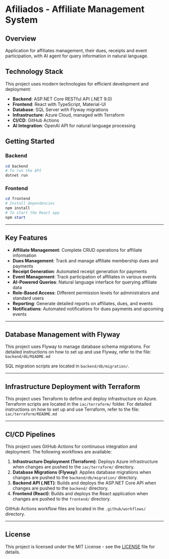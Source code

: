 # Afiliados - Affiliate Management System

## Overview
Application for affiliates management, their dues, receipts and event participation, with AI agent for query information in natural language.

## Technology Stack
This project uses modern technologies for efficient development and deployment:

- **Backend**: ASP.NET Core RESTful API (.NET 9.0)
- **Frontend**: React with TypeScript, Material-UI
- **Database**: SQL Server with Flyway migrations
- **Infrastructure**: Azure Cloud, managed with Terraform
- **CI/CD**: GitHub Actions
- **AI Integration**: OpenAI API for natural language processing

## Getting Started

### Backend
```powershell
cd backend
# To run the API
dotnet run
```

### Frontend
```powershell
cd frontend
# Install dependencies
npm install
# To start the React app
npm start
```

---

## Key Features

- **Affiliate Management**: Complete CRUD operations for affiliate information
- **Dues Management**: Track and manage affiliate membership dues and payments
- **Receipt Generation**: Automated receipt generation for payments
- **Event Management**: Track participation of affiliates in various events
- **AI-Powered Queries**: Natural language interface for querying affiliate data
- **Role-Based Access**: Different permission levels for administrators and standard users
- **Reporting**: Generate detailed reports on affiliates, dues, and events
- **Notifications**: Automated notifications for dues payments and upcoming events

---

## Database Management with Flyway

This project uses Flyway to manage database schema migrations.
For detailed instructions on how to set up and use Flyway, refer to the file:
`backend/db/README.md`

SQL migration scripts are located in `backend/db/migration/`.

---

## Infrastructure Deployment with Terraform

This project uses Terraform to define and deploy infrastructure on Azure.
Terraform scripts are located in the `iac/terraform/` folder.
For detailed instructions on how to set up and use Terraform, refer to the file:
`iac/terraform/README.md`

---

## CI/CD Pipelines

This project uses GitHub Actions for continuous integration and deployment. The following workflows are available:

1. **Infrastructure Deployment (Terraform)**: Deploys Azure infrastructure when changes are pushed to the `iac/terraform/` directory.
2. **Database Migrations (Flyway)**: Applies database migrations when changes are pushed to the `backend/db/migration/` directory.
3. **Backend API (.NET)**: Builds and deploys the ASP.NET Core API when changes are pushed to the `backend/` directory.
4. **Frontend (React)**: Builds and deploys the React application when changes are pushed to the `frontend/` directory.

GitHub Actions workflow files are located in the `.github/workflows/` directory.

---

## License

This project is licensed under the MIT License - see the [LICENSE](LICENSE) file for details.
